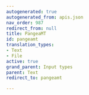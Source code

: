 ```yaml
---
autogenerated: true
autogenerated_from: apis.json
nav_order: 987
redirect_from: null
title: PangeaMT
id: pangeamt
translation_types:
- Text
- File
active: true
grand_parent: Input types
parent: Text
redirect_to: pangeamt

---
```


